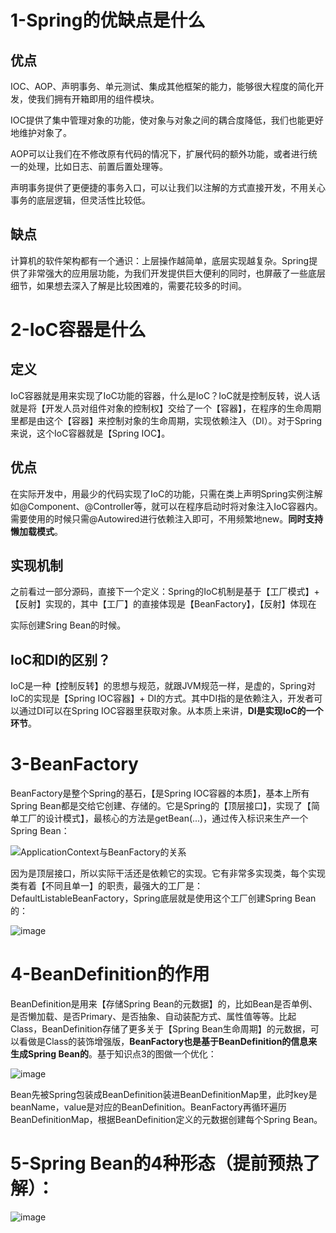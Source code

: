 # 1-Spring的优缺点是什么

## 优点

IOC、AOP、声明事务、单元测试、集成其他框架的能力，能够很大程度的简化开发，使我们拥有开箱即用的组件模块。

IOC提供了集中管理对象的功能，使对象与对象之间的耦合度降低，我们也能更好地维护对象了。

AOP可以让我们在不修改原有代码的情况下，扩展代码的额外功能，或者进行统一的处理，比如日志、前置后置处理等。

声明事务提供了更便捷的事务入口，可以让我们以注解的方式直接开发，不用关心事务的底层逻辑，但灵活性比较低。

## 缺点

计算机的软件架构都有一个通识：上层操作越简单，底层实现越复杂。Spring提供了非常强大的应用层功能，为我们开发提供巨大便利的同时，也屏蔽了一些底层细节，如果想去深入了解是比较困难的，需要花较多的时间。

# 2-IoC容器是什么

## 定义

IoC容器就是用来实现了IoC功能的容器，什么是IoC？IoC就是控制反转，说人话就是将【开发人员对组件对象的控制权】交给了一个【容器】，在程序的生命周期里都是由这个【容器】来控制对象的生命周期，实现依赖注入（DI）。对于Spring来说，这个IoC容器就是【Spring IOC】。

## 优点

在实际开发中，用最少的代码实现了IoC的功能，只需在类上声明Spring实例注解如@Component、@Controller等，就可以在程序启动时将对象注入IoC容器内。需要使用的时候只需@Autowired进行依赖注入即可，不用频繁地new。**同时支持懒加载模式**。

## 实现机制

之前看过一部分源码，直接下一个定义：Spring的IoC机制是基于【工厂模式】+【反射】实现的，其中【工厂】的直接体现是【BeanFactory】，【反射】体现在

实际创建Sring Bean的时候。

## IoC和DI的区别？

IoC是一种【控制反转】的思想与规范，就跟JVM规范一样，是虚的，Spring对IoC的实现是【Spring IOC容器】+ DI的方式。其中DI指的是依赖注入，开发者可以通过DI可以在Spring IOC容器里获取对象。从本质上来讲，**DI是实现IoC的一个环节**。

# 3-BeanFactory

BeanFactory是整个Spring的基石，【是Spring IOC容器的本质】，基本上所有Spring Bean都是交给它创建、存储的。它是Spring的【顶层接口】，实现了【简单工厂的设计模式】，最核心的方法是getBean(...)，通过传入标识来生产一个Spring Bean：

![ApplicationContext与BeanFactory的关系](https://user-images.githubusercontent.com/48977889/177089887-3245ce7f-a8c7-42ce-af83-ff15e3aaab9e.png)

因为是顶层接口，所以实际干活还是依赖它的实现。它有非常多实现类，每个实现类有着【不同且单一】的职责，最强大的工厂是：DefaultListableBeanFactory，Spring底层就是使用这个工厂创建Spring Bean的：

![image](https://user-images.githubusercontent.com/48977889/177089363-e6c2ec3b-8a17-4b7d-9082-5f40bd0137ac.png)

# 4-BeanDefinition的作用

BeanDefinition是用来【存储Spring Bean的元数据】的，比如Bean是否单例、是否懒加载、是否Primary、是否抽象、自动装配方式、属性值等等。比起Class，BeanDefinition存储了更多关于【Spring Bean生命周期】的元数据，可以看做是Class的装饰增强版，**BeanFactory也是基于BeanDefinition的信息来生成Spring Bean的**。基于知识点3的图做一个优化：

![image](https://user-images.githubusercontent.com/48977889/177170047-354c4ffd-e633-4db6-9a4a-70d23c2a6a90.png)

Bean先被Spring包装成BeanDefinition装进BeanDefinitionMap里，此时key是beanName，value是对应的BeanDefinition。BeanFactory再循环遍历BeanDefinitionMap，根据BeanDefinition定义的元数据创建每个Spring Bean。

# 5-Spring Bean的4种形态（提前预热了解）：

![image](https://user-images.githubusercontent.com/48977889/177170090-1a8b09af-0547-476e-afd5-49297a8a809c.png)
